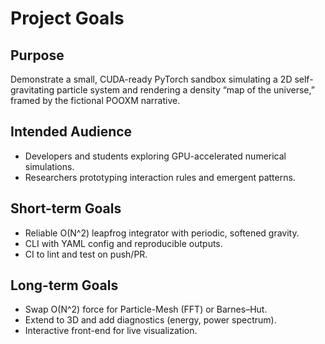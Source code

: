 # Project Goals

## Purpose
Demonstrate a small, CUDA-ready PyTorch sandbox simulating a 2D self-gravitating particle system and rendering a density “map of the universe,” framed by the fictional POOXM narrative.

## Intended Audience
- Developers and students exploring GPU-accelerated numerical simulations.
- Researchers prototyping interaction rules and emergent patterns.

## Short-term Goals
- Reliable O(N^2) leapfrog integrator with periodic, softened gravity.
- CLI with YAML config and reproducible outputs.
- CI to lint and test on push/PR.

## Long-term Goals
- Swap O(N^2) force for Particle-Mesh (FFT) or Barnes–Hut.
- Extend to 3D and add diagnostics (energy, power spectrum).
- Interactive front-end for live visualization.
